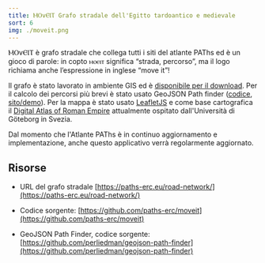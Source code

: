 ```yaml
---
title: ⲘⲞvⲈⲒⲦ Grafo stradale dell'Egitto tardoantico e medievale
sort: 6
img: ./moveit.png
---
```


ⲘⲞvⲈⲒⲦ è grafo stradale che collega tutti i siti del atlante PAThs ed è un gioco di parole: in copto ⲙⲟⲉⲓⲧ significa “strada, percorso”, ma il logo richiama anche l’espressione in inglese “move it”!

Il grafo è stato lavorato in ambiente GIS ed è [disponibile per il download](https://github.com/paths-erc/moveit/blob/master/src/geojson/arcs.geojson). Per il calcolo dei percorsi più brevi è stato usato GeoJSON Path finder ([codice](https://github.com/perliedman/geojson-path-finder), [sito/demo](https://www.liedman.net/geojson-path-finder/)). Per la mappa è stato usato [LeafletJS](https://leafletjs.com/) e come base cartografica il  [Digital Atlas of Roman Empire](https://imperium.ahlfeldt.se/) attualmente ospitato dall'Università di Göteborg in Svezia.

Dal momento che l'Atlante PAThs è in continuo aggiornamento e implementazione, anche questo applicativo verrà regolarmente aggiornato.

## Risorse

- URL del grafo stradale [https://paths-erc.eu/road-network/](https://paths-erc.eu/road-network/)

- Codice sorgente: [https://github.com/paths-erc/moveit](https://github.com/paths-erc/moveit)

- GeoJSON Path Finder, codice sorgente: [https://github.com/perliedman/geojson-path-finder](https://github.com/perliedman/geojson-path-finder) 